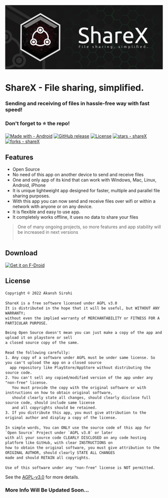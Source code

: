 <img src="images/sharex_banner.png?raw=true" alt="Client">

# ShareX - File sharing, simplified.
### Sending and receiving of files in hassle-free way with fast speed!

### Don't forget to ⭐ the repo!
[![Made with - Android](https://img.shields.io/badge/Made_with-Android-2ea44f?logo=android&logoColor=%23FFFFFF)](https://github.com/akanshSirohi/shareX)
[![GitHub release](https://img.shields.io/github/release/akanshSirohi/shareX?include_prereleases=&sort=semver&color=blue)](https://github.com/akanshSirohi/shareX/releases/)
[![License](https://img.shields.io/badge/License-AGPL--3.0-blue)](#license)
[![stars - shareX](https://img.shields.io/github/stars/akanshSirohi/shareX?style=social)](https://github.com/akanshSirohi/shareX)
[![forks - shareX](https://img.shields.io/github/forks/akanshSirohi/shareX?style=social)](https://github.com/akanshSirohi/shareX)
<br>

## Features
- Open Source
- No need of this app on another device to send and receive files
- One and only app of its kind that can work with Windows, Mac, Linux, Android, iPhone
- It is unique lightweight app designed for faster, multiple and parallel file sharing purposes.
- With this app you can now send and receive files over wifi or within a network with anyone or on any device.
- It is flexible and easy to use app.
- It completely works offline, it uses no data to share your files


> One of many ongoing projects, so more features and app stability will be increased in next versions
<br><br>

## Download
[<img src="https://fdroid.gitlab.io/artwork/badge/get-it-on.png"
     alt="Get it on F-Droid"
     height="100">](https://f-droid.org/packages/com.akansh.fileserversuit/)

## License
```
Copyright © 2022 Akansh Sirohi

ShareX is a free software licensed under AGPL v3.0
It is distributed in the hope that it will be useful, but WITHOUT ANY WARRANTY;
without even the implied warranty of MERCHANTABILITY or FITNESS FOR A PARTICULAR PURPOSE.
```

```
Being Open Source doesn't mean you can just make a copy of the app and upload it on playstore or sell
a closed source copy of the same.

Read the following carefully:
1. Any copy of a software under AGPL must be under same license. So you can't upload the app on a closed source
  app repository like PlayStore/AppStore without distributing the source code.
2. You can't sell any copied/modified version of the app under any "non-free" license.
   You must provide the copy with the original software or with instructions on how to obtain original software,
   should clearly state all changes, should clearly disclose full source code, should include same license
   and all copyrights should be retained.
3. If you distribute this app, you must give attribution to the original author and display a copy of the license.

In simple words, You can ONLY use the source code of this app for `Open Source` Project under `AGPL v3.0` or later
with all your source code CLEARLY DISCLOSED on any code hosting platform like GitHub, with clear INSTRUCTIONS on
how to obtain the original software, you must give attribution to the ORIGINAL AUTHOR, should clearly STATE ALL CHANGES 
made and should RETAIN all copyrights.

Use of this software under any "non-free" license is NOT permitted.
```
See the [AGPL-v3.0](https://github.com/akanshSirohi/ShareX/blob/master/LICENSE) for more details.

### More Info Will Be Updated Soon...
